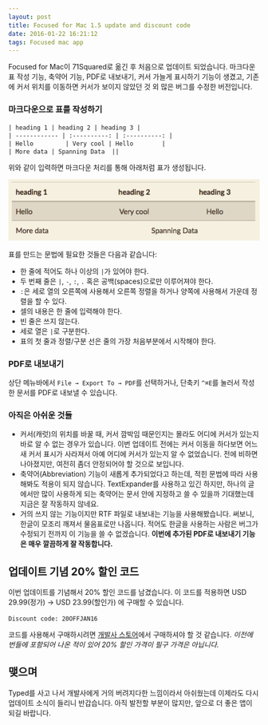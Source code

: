 ```yaml
---
layout: post
title: Focused for Mac 1.5 update and discount code
date: 2016-01-22 16:21:12
tags: Focused mac app
---
```

Focused for Mac이 71Squared로 옮긴 후 처음으로 업데이트 되었습니다. 마크다운 표 작성 기능, 축약어 기능, PDF로 내보내기, 커서 가늘게 표시하기 기능이 생겼고, 기존에 커서 위치를 이동하면 커서가 보이지 않았던 것 외 많은 버그를 수정한 버전입니다.

### 마크다운으로 표를 작성하기
```
| heading 1 | heading 2 | heading 3 |
| ------------ | :----------: | :----------: |
| Hello         | Very cool | Hello        |
| More data | Spanning Data  ||
```

위와 같이 입력하면 마크다운 처리를 통해 아래처럼 표가 생성됩니다.

![](/images/ss_20160122_162609.jpg)

표를 만드는 문법에 필요한 것들은 다음과 같습니다:

* 한 줄에 적어도 하나 이상의 `|`가 있어야 한다.
* 두 번째 줄은 `|`, `-`, `:`, `.` 혹은 공백(spaces)으로만 이루어져야 한다.
* `:`은 세로 열의 오른쪽에 사용해서 오른쪽 정렬을 하거나 양쪽에 사용해서 가운데 정렬을 할 수 있다.
* 셀의 내용은 한 줄에 입력해야 한다.
* 빈 줄은 쓰지 않는다.
* 세로 열은 `|`로 구분한다.
* 표의 첫 줄과 정렬/구분 선은 줄의 가장 처음부분에서 시작해야 한다.

### PDF로 내보내기

상단 메뉴바에서 `File → Export To → PDF`를 선택하거나, 단축키 `^⌘E`를 눌러서 작성한 문서를 PDF로 내보낼 수 있습니다.

### 아직은 아쉬운 것들

* 커서(캐럿)의 위치를 바꿀 때, 커서 깜박임 때문인지는 몰라도 어디에 커서가 있는지 바로 알 수 없는 경우가 있습니다. 이번 업데이트 전에는 커서 이동을 하다보면 어느새 커서 표시가 사라져서 아예 어디에 커서가 있는지 알 수 없었습니다. 전에 비하면 나아졌지만, 여전히 좀더 안정되어야 할 것으로 보입니다.
* 축약어(Abbreviation) 기능이 새롭게 추가되었다고 하는데, 적힌 문법에 따라 사용해봐도 적용이 되지 않습니다. TextExpander를 사용하고 있긴 하지만, 하나의 글에서만 많이 사용하게 되는 축약어는 문서 안에 지정하고 쓸 수 있을까 기대했는데 지금은 잘 작동하지 않네요.
* 거의 쓰지 않는 기능이지만 RTF 파일로 내보내는 기능을 사용해봤습니다. 써보니, 한글이 모조리 깨져서 물음표로만 나옵니다. 적어도 한글을 사용하는 사람은 버그가 수정되기 전까지 이 기능을 쓸 수 없겠습니다. **이번에 추가된 PDF로 내보내기 기능은 매우 깔끔하게 잘 작동합니다.**

## 업데이트 기념 20% 할인 코드

이번 업데이트를 기념해서 20% 할인 코드를 남겼습니다. 이 코드를 적용하면 USD 29.99(정가) → USD 23.99(할인가) 에 구매할 수 있습니다.

`Discount code: 20OFFJAN16`

코드를 사용해서 구매하시려면 [개발사 스토어](https://sendy.71squared.com/l/0KvpwCskoN7Zl7ZMdMqBvA/slfW5ckM3HSgKSMH3CThIw/tL5nVTC892eGTR892y892b5mcekg)에서 구매하셔야 할 것 같습니다. *이전에 번들에 포함되어 나온 적이 있어 20% 할인 가격이 필구 가격은 아닙니다.*

## 맺으며

Typed를 사고 나서 개발사에게 거의 버려지다한 느낌이라서 아쉬웠는데 이제라도 다시 업데이트 소식이 들리니 반갑습니다. 아직 발전할 부분이 많지만, 앞으로 더 좋은 앱이 되길 바랍니다.
